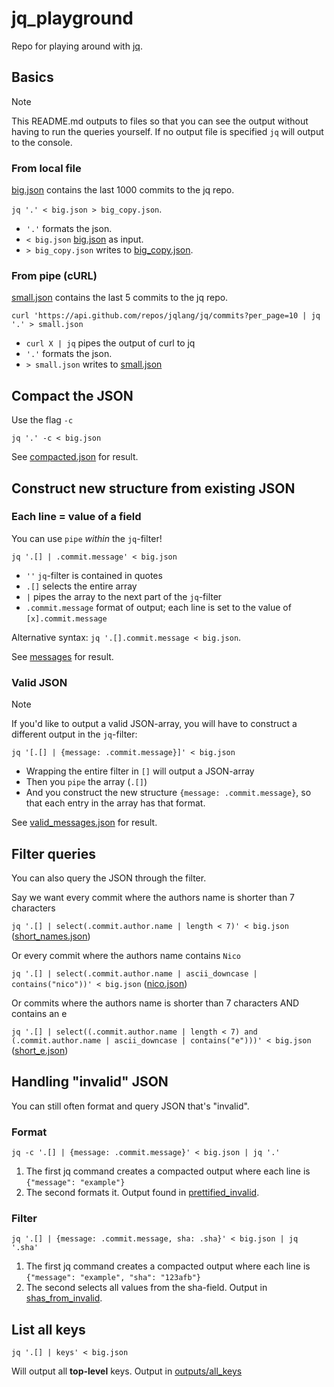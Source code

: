 # jq_playground

Repo for playing around with [jq](https://github.com/jqlang/jq).

## Basics

> [!NOTE]
> This README.md outputs to files so that you can see the output without having to run the queries yourself.
> If no output file is specified `jq` will output to the console.

### From local file

[big.json](big.json) contains the last 1000 commits to the jq repo.

`jq '.' < big.json > big_copy.json`.

- `'.'` formats the json.
- `< big.json` [big.json](big.json) as input.
- `> big_copy.json` writes to [big_copy.json](big_copy.json).

### From pipe (cURL)

[small.json](small.json) contains the last 5 commits to the jq repo.

`curl 'https://api.github.com/repos/jqlang/jq/commits?per_page=10 | jq '.' > small.json`

- `curl X | jq` pipes the output of curl to jq
- `'.'` formats the json.
- `> small.json` writes to [small.json](small.json)

## Compact the JSON

Use the flag `-c`

`jq '.' -c < big.json`

See [compacted.json](outputs/compacted.json) for result.

## Construct new structure from existing JSON

### Each line = value of a field

You can use `pipe` _within_ the `jq`-filter!

`jq '.[] | .commit.message' < big.json`

- `''` `jq`-filter is contained in quotes
- `.[]` selects the entire array
- `|` pipes the array to the next part of the `jq`-filter
- `.commit.message` format of output; each line is set to the value of `[x].commit.message`

Alternative syntax: `jq '.[].commit.message < big.json`.

See [messages](outputs/messages) for result.

### Valid JSON

> [!NOTE]
> If you'd like to output a valid JSON-array, you will have to construct a different output in the `jq`-filter:

`jq '[.[] | {message: .commit.message}]' < big.json`

- Wrapping the entire filter in `[]` will output a JSON-array
- Then you `pipe` the array (`.[]`)
- And you construct the new structure `{message: .commit.message}`, so that each entry in the array has that format.

See [valid_messages.json](outputs/valid_messages.json) for result.

## Filter queries

You can also query the JSON through the filter.

Say we want every commit where the authors name is shorter than 7 characters

`jq '.[] | select(.commit.author.name | length < 7)' < big.json` ([short_names.json](outputs/short_names.json))

Or every commit where the authors name contains `Nico`

`jq '.[] | select(.commit.author.name | ascii_downcase | contains("nico"))' < big.json` ([nico.json](outputs/nico.json))

Or commits where the authors name is shorter than 7 characters AND contains an e

`jq '.[] | select((.commit.author.name | length < 7) and (.commit.author.name | ascii_downcase | contains("e")))' < big.json` ([short_e.json](outputs/short_e.json))

## Handling "invalid" JSON

You can still often format and query JSON that's "invalid".

### Format

```
jq -c '.[] | {message: .commit.message}' < big.json | jq '.'
```

1. The first jq command creates a compacted output where each line is `{"message": "example"}`
2. The second formats it. Output found in [prettified_invalid](outputs/prettified_invalid.json).

### Filter

```
jq '.[] | {message: .commit.message, sha: .sha}' < big.json | jq '.sha'
```

1. The first jq command creates a compacted output where each line is `{"message": "example", "sha": "123afb"}`
2. The second selects all values from the sha-field. Output in [shas_from_invalid](outputs/shas_from_invalid).

## List all keys

`jq '.[] | keys' < big.json`

Will output all **top-level** keys. Output in [outputs/all_keys](outputs/all_keys)
